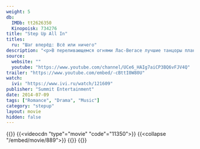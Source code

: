 ```yaml
---
weight: 5
db:
  IMDb: tt2626350
  Kinopoisk: 734276
title: "Step Up All In"
titles: 
  ru: "Шаг вперёд: Всё или ничего"
description: "<p>В переливающемся огнями Лас-Вегасе лучшие танцоры планеты сойдутся в батле, который решит все. Талантливый самоучка Шон и красотка Энди, мечтающие о славе и богатстве, примут участие в популярном реалити-шоу и бросят вызов «непобедимым» командам противников, а главное — самим себе. Смогут ли они преодолеть страх, пережить предательство и обуздать страсть, чтобы стать первыми и осуществить свои мечты?</p>"
source: 
  website: ""
  youtube: "https://www.youtube.com/channel/UCe6_HAIg7aiCP3BQ6vFJV4Q"
trailer: "https://www.youtube.com/embed/-cBttI0W80U"
watch:
  ivi: "https://www.ivi.ru/watch/121609"
publisher: "Summit Entertainment"
date: 2014-07-09
tags: ["Romance", "Drama", "Music"]
category: "stepup"
layout: movie
hidden: false
---
```

{{<players>}}
  {{<videocdn "type"="movie" "code"="11350">}}
  {{<collapse "/embed/movie/889">}}
  {{<ustore c05335c6fe386e872a058f0aab51f79c>}}
{{</players>}}
